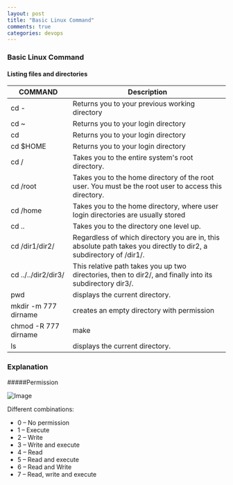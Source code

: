 ```yaml
---
layout: post
title: "Basic Linux Command"
comments: true
categories: devops
---
```


### Basic Linux Command

#### Listing files and directories

|COMMAND | Description |
| ------ | ------ |
| cd - | Returns you to your previous working directory |
| cd ~ | Returns you to your login directory |
| cd | Returns you to your login directory |
| cd $HOME | Returns you to your login directory |
| cd / | Takes you to the entire system's root directory. |
| cd /root | Takes you to the home directory of the root user. You must be the root user to access this directory. |
| cd /home | Takes you to the home directory, where user login directories are usually stored |
| cd .. | Takes you to the directory one level up. |
| cd /dir1/dir2/ | Regardless of which directory you are in, this absolute path takes you directly to dir2, a subdirectory of /dir1/. |
| cd ../../dir2/dir3/ | This relative path takes you up two directories, then to dir2/, and finally into its subdirectory dir3/. |
| pwd | displays the current directory. |
| mkdir -m 777 dirname | creates an empty directory with permission |
| chmod -R 777 dirname | make |
| ls | displays the current directory. |


### Explanation

#####Permission

![Image](../../../../static/img/chmod777.png)

Different combinations:
- 0 – No permission
- 1 – Execute
- 2 – Write
- 3 – Write and execute
- 4 – Read
- 5 – Read and execute
- 6 – Read and Write
- 7 – Read, write and execute



